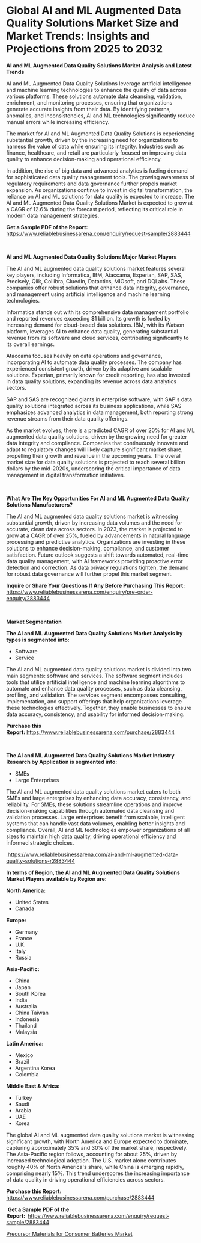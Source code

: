<p><h1>Global AI and ML Augmented Data Quality Solutions Market Size and Market Trends: Insights and Projections from 2025 to 2032</h1></p><p><strong>AI and ML Augmented Data Quality Solutions Market Analysis and Latest Trends</strong></p>
<p><p>AI and ML Augmented Data Quality Solutions leverage artificial intelligence and machine learning technologies to enhance the quality of data across various platforms. These solutions automate data cleansing, validation, enrichment, and monitoring processes, ensuring that organizations generate accurate insights from their data. By identifying patterns, anomalies, and inconsistencies, AI and ML technologies significantly reduce manual errors while increasing efficiency.</p><p>The market for AI and ML Augmented Data Quality Solutions is experiencing substantial growth, driven by the increasing need for organizations to harness the value of data while ensuring its integrity. Industries such as finance, healthcare, and retail are particularly focused on improving data quality to enhance decision-making and operational efficiency.</p><p>In addition, the rise of big data and advanced analytics is fueling demand for sophisticated data quality management tools. The growing awareness of regulatory requirements and data governance further propels market expansion. As organizations continue to invest in digital transformation, the reliance on AI and ML solutions for data quality is expected to increase. The AI and ML Augmented Data Quality Solutions Market is expected to grow at a CAGR of 12.6% during the forecast period, reflecting its critical role in modern data management strategies.</p></p>
<p><strong>Get a Sample PDF of the Report:&nbsp;</strong> <a href="https://www.reliablebusinessarena.com/enquiry/request-sample/2883444?utm_campaign=1891&utm_medium=2&utm_source=Github&utm_content=ia&utm_term=13032025&utm_id=ai-and-ml-augmented-data-quality-solutions">https://www.reliablebusinessarena.com/enquiry/request-sample/2883444</a></p>
<p>&nbsp;</p>
<p><strong>AI and ML Augmented Data Quality Solutions Major Market Players</strong></p>
<p><p>The AI and ML augmented data quality solutions market features several key players, including Informatica, IBM, Ataccama, Experian, SAP, SAS, Precisely, Qlik, Collibra, CluedIn, Datactics, MIOsoft, and DQLabs. These companies offer robust solutions that enhance data integrity, governance, and management using artificial intelligence and machine learning technologies.</p><p>Informatica stands out with its comprehensive data management portfolio and reported revenues exceeding $1 billion. Its growth is fueled by increasing demand for cloud-based data solutions. IBM, with its Watson platform, leverages AI to enhance data quality, generating substantial revenue from its software and cloud services, contributing significantly to its overall earnings.</p><p>Ataccama focuses heavily on data operations and governance, incorporating AI to automate data quality processes. The company has experienced consistent growth, driven by its adaptive and scalable solutions. Experian, primarily known for credit reporting, has also invested in data quality solutions, expanding its revenue across data analytics sectors.</p><p>SAP and SAS are recognized giants in enterprise software, with SAP's data quality solutions integrated across its business applications, while SAS emphasizes advanced analytics in data management, both reporting strong revenue streams from their data quality offerings.</p><p>As the market evolves, there is a predicted CAGR of over 20% for AI and ML augmented data quality solutions, driven by the growing need for greater data integrity and compliance. Companies that continuously innovate and adapt to regulatory changes will likely capture significant market share, propelling their growth and revenue in the upcoming years. The overall market size for data quality solutions is projected to reach several billion dollars by the mid-2020s, underscoring the critical importance of data management in digital transformation initiatives.</p></p>
<p>&nbsp;</p>
<p><strong>What Are The Key Opportunities For AI and ML Augmented Data Quality Solutions Manufacturers?</strong></p>
<p><p>The AI and ML augmented data quality solutions market is witnessing substantial growth, driven by increasing data volumes and the need for accurate, clean data across sectors. In 2023, the market is projected to grow at a CAGR of over 25%, fueled by advancements in natural language processing and predictive analytics. Organizations are investing in these solutions to enhance decision-making, compliance, and customer satisfaction. Future outlook suggests a shift towards automated, real-time data quality management, with AI frameworks providing proactive error detection and correction. As data privacy regulations tighten, the demand for robust data governance will further propel this market segment.</p></p>
<p><strong>Inquire or Share Your Questions If Any Before Purchasing This Report:</strong> <a href="https://www.reliablebusinessarena.com/enquiry/pre-order-enquiry/2883444?utm_campaign=1891&utm_medium=2&utm_source=Github&utm_content=ia&utm_term=13032025&utm_id=ai-and-ml-augmented-data-quality-solutions">https://www.reliablebusinessarena.com/enquiry/pre-order-enquiry/2883444</a></p>
<p>&nbsp;</p>
<p><strong>Market Segmentation</strong></p>
<p><strong>The AI and ML Augmented Data Quality Solutions Market Analysis by types is segmented into:</strong></p>
<p><ul><li>Software</li><li>Service</li></ul></p>
<p><p>The AI and ML augmented data quality solutions market is divided into two main segments: software and services. The software segment includes tools that utilize artificial intelligence and machine learning algorithms to automate and enhance data quality processes, such as data cleansing, profiling, and validation. The services segment encompasses consulting, implementation, and support offerings that help organizations leverage these technologies effectively. Together, they enable businesses to ensure data accuracy, consistency, and usability for informed decision-making.</p></p>
<p><strong>Purchase this Report:&nbsp;</strong><a href="https://www.reliablebusinessarena.com/purchase/2883444?utm_campaign=1891&utm_medium=2&utm_source=Github&utm_content=ia&utm_term=13032025&utm_id=ai-and-ml-augmented-data-quality-solutions">https://www.reliablebusinessarena.com/purchase/2883444</a></p>
<p>&nbsp;</p>
<p><strong>The AI and ML Augmented Data Quality Solutions Market Industry Research by Application is segmented into:</strong></p>
<p><ul><li>SMEs</li><li>Large Enterprises</li></ul></p>
<p><p>The AI and ML augmented data quality solutions market caters to both SMEs and large enterprises by enhancing data accuracy, consistency, and reliability. For SMEs, these solutions streamline operations and improve decision-making capabilities through automated data cleansing and validation processes. Large enterprises benefit from scalable, intelligent systems that can handle vast data volumes, enabling better insights and compliance. Overall, AI and ML technologies empower organizations of all sizes to maintain high data quality, driving operational efficiency and informed strategic choices.</p></p>
<p><a href="https://www.reliablebusinessarena.com/ai-and-ml-augmented-data-quality-solutions-r2883444?utm_campaign=1891&utm_medium=2&utm_source=Github&utm_content=ia&utm_term=13032025&utm_id=ai-and-ml-augmented-data-quality-solutions">&nbsp;https://www.reliablebusinessarena.com/ai-and-ml-augmented-data-quality-solutions-r2883444</a></p>
<p><strong>In terms of Region, the AI and ML Augmented Data Quality Solutions Market Players available by Region are:</strong></p>
<p>
    <p> <strong> North America: </strong>
        <ul>
            <li>United States</li>
            <li>Canada</li>
        </ul>
        </p> 
    <p> <strong> Europe: </strong>
        <ul>
            <li>Germany</li>
            <li>France</li>
            <li>U.K.</li>
            <li>Italy</li>
            <li>Russia</li>
        </ul>
        </p> 
    <p> <strong> Asia-Pacific: </strong>
        <ul>
            <li>China</li>
            <li>Japan</li>
            <li>South Korea</li>
            <li>India</li>
            <li>Australia</li>
            <li>China Taiwan</li>
            <li>Indonesia</li>
            <li>Thailand</li>
            <li>Malaysia</li>
        </ul>
        </p> 
    <p> <strong> Latin America: </strong>
        <ul>
            <li>Mexico</li>
            <li>Brazil</li>
            <li>Argentina Korea</li>
            <li>Colombia</li>
        </ul>
        </p> 
    <p> <strong> Middle East & Africa: </strong>
        <ul>
            <li>Turkey</li>
            <li>Saudi</li>
            <li>Arabia</li>
            <li>UAE</li>
            <li>Korea</li>
        </ul>
    </p>
    </p>
<p><p>The global AI and ML augmented data quality solutions market is witnessing significant growth, with North America and Europe expected to dominate, capturing approximately 35% and 30% of the market share, respectively. The Asia-Pacific region follows, accounting for about 25%, driven by increased technological adoption. The U.S. market alone contributes roughly 40% of North America's share, while China is emerging rapidly, comprising nearly 15%. This trend underscores the increasing importance of data quality in driving operational efficiencies across sectors.</p></p>
<p><strong>Purchase this Report: </strong><a href="https://www.reliablebusinessarena.com/purchase/2883444?utm_campaign=1891&utm_medium=2&utm_source=Github&utm_content=ia&utm_term=13032025&utm_id=ai-and-ml-augmented-data-quality-solutions">https://www.reliablebusinessarena.com/purchase/2883444</a></p>
<p>&nbsp;<strong>Get a Sample PDF of the Report:&nbsp;&nbsp;</strong><a href="https://www.reliablebusinessarena.com/enquiry/request-sample/2883444?utm_campaign=1891&utm_medium=2&utm_source=Github&utm_content=ia&utm_term=13032025&utm_id=ai-and-ml-augmented-data-quality-solutions">https://www.reliablebusinessarena.com/enquiry/request-sample/2883444</a></p>
<p><strong></strong></p>
<p><p><a href="https://github.com/Krish2023na/Market-Research-Report-List-7/blob/main/precursor-materials-for-consumer-batteries-market.md?utm_campaign=1891&utm_medium=2&utm_source=Github&utm_content=ia&utm_term=13032025&utm_id=ai-and-ml-augmented-data-quality-solutions">Precursor Materials for Consumer Batteries Market</a></p></p>